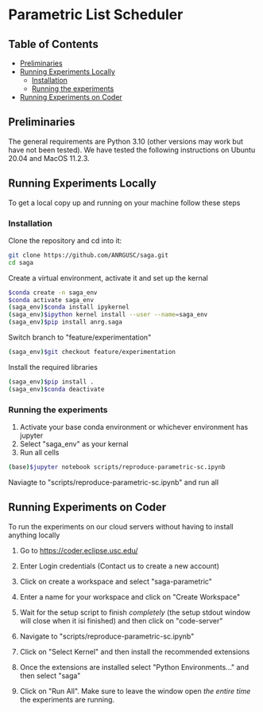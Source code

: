 # Parametric List Scheduler

<!-- table of contents -->
## Table of Contents
- [Preliminaries](#preliminaries)
- [Running Experiments Locally](#running-experiments-locally)
  - [Installation](#installation)
  - [Running the experiments](#running-the-experiments)
- [Running Experiments on Coder](#running-experiments-on-coder)

## Preliminaries
The general requirements are Python 3.10 (other versions may work but have not been tested).
We have tested the following instructions on Ubuntu 20.04 and MacOS 11.2.3.

## Running Experiments Locally

To get a local copy up and running on your machine follow these steps

### Installation

Clone the repository and cd into it:

```bash
git clone https://github.com/ANRGUSC/saga.git
cd saga
```

Create a virtual environment, activate it and set up the kernal
```bash
$conda create -n saga_env
$conda activate saga_env 
(saga_env)$conda install ipykernel
(saga_env)$ipython kernel install --user --name=saga_env
(saga_env)$pip install anrg.saga
```
Switch branch to "feature/experimentation"

```bash
(saga_env)$git checkout feature/experimentation
```
Install the required libraries
```bash
(saga_env)$pip install .
(saga_env)$conda deactivate
```
### Running the experiments

1. Activate your base conda environment or whichever environment has jupyter
2. Select "saga_env" as your kernal
3. Run all cells
```bash
(base)$jupyter notebook scripts/reproduce-parametric-sc.ipynb
```
Naviagte to "scripts/reproduce-parametric-sc.ipynb" and run all 


## Running Experiments on Coder

To run the experiments on our cloud servers without having to install anything locally


1. Go to https://coder.eclipse.usc.edu/

2. Enter Login credentials (Contact us to create a new account)

3. Click on create a workspace and select "saga-parametric"

4. Enter a name for your workspace and click on "Create Workspace"

5. Wait for the setup script to finish *completely* (the setup stdout window will close when it isi finished) and then click on "code-server"

6. Navigate to "scripts/reproduce-parametric-sc.ipynb" 

7. Click on "Select Kernel" and then install the recommended extensions

8. Once the extensions are installed select "Python Environments..." and then select "saga"

9. Click on "Run All". Make sure to leave the window open *the entire time* the experiments are running.
